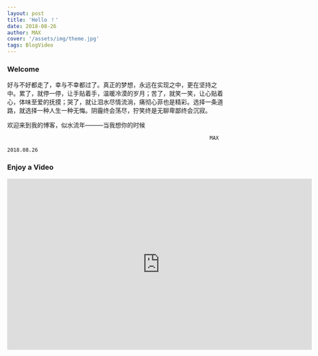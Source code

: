 ```yaml
---
layout: post
title: 'Hello ！'
date: 2018-08-26
author: MAX
cover: '/assets/img/theme.jpg'
tags: BlogVideo
---
```


### Welcome

好与不好都走了，幸与不幸都过了。真正的梦想，永远在实现之中，更在坚持之中。累了，就停一停，让手贴着手，温暖冷漠的岁月；苦了，就笑一笑，让心贴着心，体味至爱的抚摸；哭了，就让泪水尽情流淌，痛彻心菲也是精彩。选择一条道路，就选择一种人生一种无悔。阴霾终会荡尽，狞笑终是无聊卑鄙终会沉寂。

欢迎来到我的博客，似水流年———当我想你的时候
                                           
                                                                      MAX
                                                                   2018.08.26

### Enjoy a Video

<iframe width="711" height="400" src="https://www.youtube.com/embed/khTXWh9gKuY" frameborder="0" allow="autoplay; encrypted-media" allowfullscreen></iframe>
